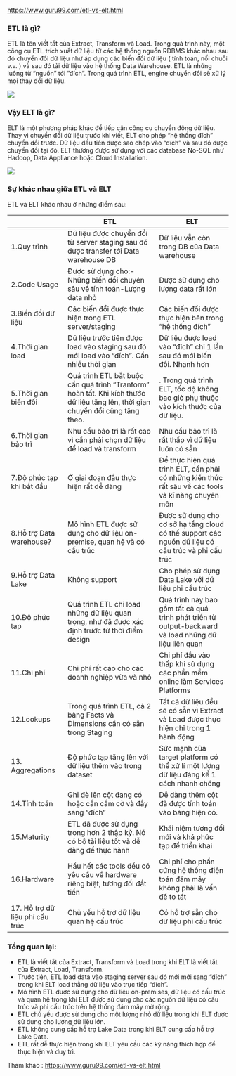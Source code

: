 https://www.guru99.com/etl-vs-elt.html

### ETL là gì?

ETL là tên viết tắt của Extract, Transform và Load. Trong quá trình này, một công cụ ETL trích xuất dữ liệu từ các hệ thống nguồn RDBMS khác nhau sau đó chuyển đổi dữ liệu như áp dụng các biến đổi dữ liệu ( tính toán, nối chuỗi v.v. ) và sau đó tải dữ liệu vào hệ thống Data Warehouse.
ETL là những luồng từ “nguồn” tới ”đích”. Trong quá trình ETL, engine chuyển đổi sẽ xử lý mọi thay đổi dữ liệu.

![](https://images.viblo.asia/9d04947f-bcb4-4456-bb0e-13e8ecb3e249.png)

### Vậy ELT là gì?

ELT là một phương pháp khác để tiếp cận công cụ chuyển động dữ liệu. Thay vì chuyển đổi dữ liệu trước khi viết, ELT cho phép “hệ thống đích” chuyển đổi trước. Dữ liệu đầu tiên được sao chép vào “đích” và sau đó được chuyển đổi tại đó.
ELT thường được sử dụng với các database No-SQL như Hadoop, Data Appliance hoặc Cloud Installation.

![](https://images.viblo.asia/91469f3a-4af4-4339-98ce-32a9c488034d.png)

### Sự khác nhau giữa ETL và ELT

ETL và ELT khác nhau ở những điểm sau:


|  |ETL |ELT|
| -------- | -------- | -------- |
| 1.Quy trình    | Dữ liệu được chuyển đổi từ server staging sau đó được transfer tới Data warehouse DB     | Dữ liệu vẫn còn trong DB của Data warehouse    |
|2.Code Usage    | Được sử dụng cho:-Những biến đổi chuyên sâu về tính toán-Lượng data nhỏ	    | Được sử dụng cho lượng data rất lớn   |
| 3.Biến đổi dữ liệu   | Các biến đổi được thực hiện trong ETL server/staging     | Các biến đổi được thực hiện bên trong “hệ thống đích”    |
| 4.Thời gian load    | Dữ liệu trước tiên được load vào staging sau đó mới load vào “đích”. Cần nhiều thời gian   | Dữ liệu được load vào “đích” chỉ 1 lần sau đó mới biến đổi. Nhanh hơn      |
|5.Thời gian biến đổi     | Quá trình ETL bắt buộc cần quá trình “Tranform” hoàn tất. Khi kích thước dữ liệu tăng lên, thời gian chuyển đổi cũng tăng theo.   | .	Trong quá trình ELT, tốc độ không bao giờ phụ thuộc vào kích thước của dữ liệu.   |
| 6.Thời gian bảo trì     | Nhu cầu bảo trì là rất cao vì cần phải chọn dữ liệu để load và transform  | Nhu cầu bảo trì là rất thấp vì dữ liệu luôn có sẵn    |
| 7.Độ phức tạp khi bắt đầu    | Ở giai đoạn đầu thực hiện rất dễ dàng   | Để thực hiện quá trình ELT, cần phải có những kiến thức rất sâu về các tools và kĩ năng chuyên môn    |
| 8.Hỗ trợ Data warehouse?   | Mô hình ETL được sử dụng cho dữ liệu on-premise, quan hệ và có cấu trúc    | Được sử dụng cho cơ sở hạ tầng cloud có thể support các nguồn dữ liệu có cấu trúc và phi cấu trúc    |
| 9.Hỗ trợ Data Lake   | Không support    | Cho phép sử dụng Data Lake với dữ liệu phi cấu trúc    |
| 10.Độ phức tạp   | Quá trình ETL chỉ load những dữ liệu quan trọng, như đã được xác định trước từ thời điểm design    | Quá trình này bao gồm tất cả quá trình phát triển từ output-backward và load những dữ liệu liên quan    |
|11.Chi phí	  |Chi phí rất cao cho các doanh nghiệp vừa và nhỏ	    | Chi phí đầu vào thấp khi sử dụng các phần mềm online làm Services Platforms |
|12.Lookups     | Trong quá trình ETL, cả 2 bảng Facts và Dimensions cần có sẵn trong Staging     | Tất cả dữ liệu đều sẽ có sẵn vì Extract và Load được thực hiện chỉ trong 1 hành động  |
| 13. Aggregations   |Độ phức tạp tăng lên với dữ liệu thêm vào trong dataset   |Sức mạnh của target platform có thể xử lí một lượng dữ liệu đáng kể 1 cách nhanh chóng    |
| 14.Tính toán    | Ghi đè lên cột đang có hoặc cần cắm cờ và đẩy sang “đích”	    |Dễ dàng thêm cột đã được tính toán vào bảng hiện có.    |
| 15.Maturity     | ETL đã được sử dụng trong hơn 2 thập kỷ. Nó có bộ tài liệu tốt và dễ dàng để thực hành  | Khái niệm tương đối mới và khá phức tạp để triển khai   |
| 16.Hardware   |Hầu hết các tools đều có yêu cầu về hardware riêng biệt, tương đối đắt tiền | Chi phí cho phần cứng hệ thống điện toán đám mây không phải là vấn đề to tát |
|17. Hỗ trợ dữ liệu phí cấu trúc    | Chủ yếu hỗ trợ dữ liệu quan hệ cấu trúc   | Có hỗ trợ sẵn cho dữ liệu phi cấu trúc    |

### Tổng quan lại:

* ETL là viết tắt của Extract, Transform và Load trong khi ELT là viết tắt của Extract, Load, Transform.
* Trước tiên, ETL load data vào staging server sau đó mới mới sang “đích” trong khi ELT load thẳng dữ liệu vào trực tiếp “đích”.
* Mô hình ETL được sử dụng cho dữ liệu on-premises, dữ liệu có cấu trúc và quan hệ trong khi ELT được sử dụng cho các nguồn dữ liệu có cấu trúc và phi cấu trúc trên hệ thống đám mây mở rộng.
* ETL chủ yếu được sử dụng cho một lượng nhỏ dữ liệu trong khi ELT được sử dụng cho lượng dữ liệu lớn.
* ETL không cung cấp hỗ trợ Lake Data trong khi ELT cung cấp hỗ trợ Lake Data.
* ETL rất dễ thực hiện trong khi ELT yêu cầu các kỹ năng thích hợp để thực hiện và duy trì.

Tham khảo : https://www.guru99.com/etl-vs-elt.html